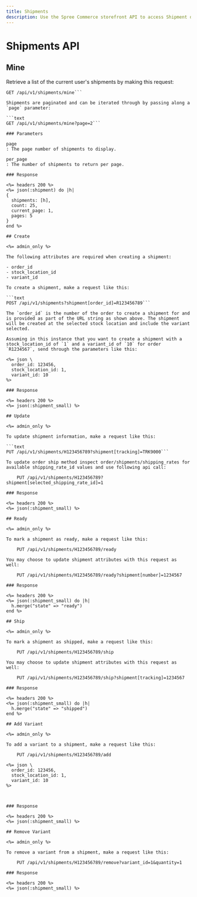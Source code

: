 ```yaml
---
title: Shipments
description: Use the Spree Commerce storefront API to access Shipment data.
---
```


# Shipments API

## Mine

Retrieve a list of the current user's shipments by making this request:

```text
GET /api/v1/shipments/mine```

Shipments are paginated and can be iterated through by passing along a `page` parameter:

```text
GET /api/v1/shipments/mine?page=2```

### Parameters

page
: The page number of shipments to display.

per_page
: The number of shipments to return per page.

### Response

<%= headers 200 %>
<%= json(:shipment) do |h|
{
  shipments: [h],
  count: 25,
  current_page: 1,
  pages: 5
}
end %>

## Create

<%= admin_only %>

The following attributes are required when creating a shipment:

- order_id
- stock_location_id
- variant_id

To create a shipment, make a request like this:

```text
POST /api/v1/shipments?shipment[order_id]=R123456789```

The `order_id` is the number of the order to create a shipment for and is provided as part of the URL string as shown above. The shipment will be created at the selected stock location and include the variant selected.

Assuming in this instance that you want to create a shipment with a stock_location_id of `1` and a variant_id of `10` for order `R1234567`, send through the parameters like this:

<%= json \
  order_id: 123456,
  stock_location_id: 1,
  variant_id: 10
%>

### Response

<%= headers 200 %>
<%= json(:shipment_small) %>

## Update

<%= admin_only %>

To update shipment information, make a request like this:

```text
PUT /api/v1/shipments/H123456789?shipment[tracking]=TRK9000```

To update order ship method inspect order/shipments/shipping_rates for available shipping_rate_id values and use following api call:

    PUT /api/v1/shipments/H123456789?shipment[selected_shipping_rate_id]=1

### Response

<%= headers 200 %>
<%= json(:shipment_small) %>

## Ready

<%= admin_only %>

To mark a shipment as ready, make a request like this:

    PUT /api/v1/shipments/H123456789/ready

You may choose to update shipment attributes with this request as well:

    PUT /api/v1/shipments/H123456789/ready?shipment[number]=1234567

### Response

<%= headers 200 %>
<%= json(:shipment_small) do |h|
  h.merge("state" => "ready")
end %>

## Ship

<%= admin_only %>

To mark a shipment as shipped, make a request like this:

    PUT /api/v1/shipments/H123456789/ship

You may choose to update shipment attributes with this request as well:

    PUT /api/v1/shipments/H123456789/ship?shipment[tracking]=1234567

### Response

<%= headers 200 %>
<%= json(:shipment_small) do |h|
  h.merge("state" => "shipped")
end %>

## Add Variant

<%= admin_only %>

To add a variant to a shipment, make a request like this:

    PUT /api/v1/shipments/H123456789/add

<%= json \
  order_id: 123456,
  stock_location_id: 1,
  variant_id: 10
%>



### Response

<%= headers 200 %>
<%= json(:shipment_small) %>

## Remove Variant

<%= admin_only %>

To remove a variant from a shipment, make a request like this:

    PUT /api/v1/shipments/H123456789/remove?variant_id=1&quantity=1

### Response

<%= headers 200 %>
<%= json(:shipment_small) %>
